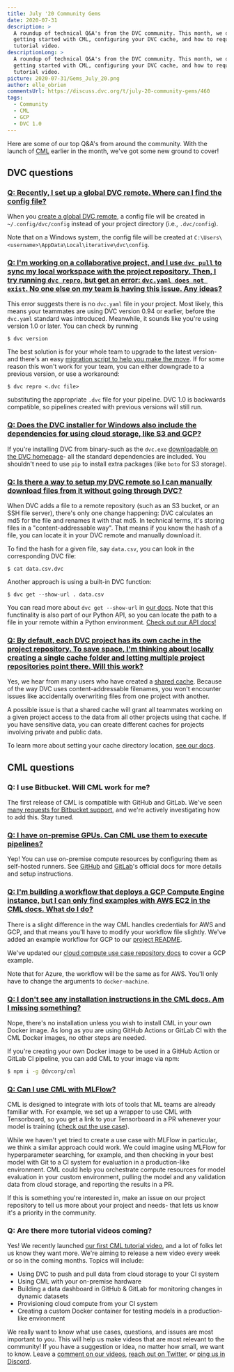 ```yaml
---
title: July '20 Community Gems
date: 2020-07-31
description: >
  A roundup of technical Q&A's from the DVC community. This month, we discuss
  getting started with CML, configuring your DVC cache, and how to request a
  tutorial video.
descriptionLong: >
  A roundup of technical Q&A's from the DVC community. This month, we discuss
  getting started with CML, configuring your DVC cache, and how to request a
  tutorial video.
picture: 2020-07-31/Gems_July_20.png
author: elle_obrien
commentsUrl: https://discuss.dvc.org/t/july-20-community-gems/460
tags:
  - Community
  - CML
  - GCP
  - DVC 1.0
---
```


Here are some of our top Q&A's from around the community. With the launch of
[CML](https://cml.dev) earlier in the month, we've got some new ground to cover!

## DVC questions

### [Q: Recently, I set up a global DVC remote. Where can I find the config file?](https://discordapp.com/channels/485586884165107732/563406153334128681/717673618217238598)

When you
[create a global DVC remote](https://dvc.org/doc/command-reference/remote/list#options),
a config file will be created in `~/.config/dvc/config` instead of your project
directory (i.e., `.dvc/config`).

Note that on a Windows system, the config file will be created at
`C:\Users\<username>\AppData\Local\iterative\dvc\config`.

### [Q: I'm working on a collaborative project, and I use `dvc pull` to sync my local workspace with the project repository. Then, I try running `dvc repro`, but get an error: `dvc.yaml does not exist`. No one else on my team is having this issue. Any ideas?](https://discordapp.com/channels/485586884165107732/485596304961962003/731188065078345799)

This error suggests there is no `dvc.yaml` file in your project. Most likely,
this means your teammates are using DVC version 0.94 or earlier, before the
`dvc.yaml` standard was introduced. Meanwhile, it sounds like you're using
version 1.0 or later. You can check by running

```dvc
$ dvc version
```

The best solution is for your whole team to upgrade to the latest version- and
there's an easy
[migration script to help you make the move](https://towardsdatascience.com/automatically-migrate-your-project-from-dvc-0-94-to-dvc-1-x-416a5b9e837b).
If for some reason this won't work for your team, you can either downgrade to a
previous version, or use a workaround:

```dvc
$ dvc repro <.dvc file>
```

substituting the appropriate `.dvc` file for your pipeline. DVC 1.0 is backwards
compatible, so pipelines created with previous versions will still run.

### [Q: Does the DVC installer for Windows also include the dependencies for using cloud storage, like S3 and GCP?](https://discordapp.com/channels/485586884165107732/485596304961962003/715717911574216735)

If you're installing DVC from binary-such as the `dvc.exe`
[downloadable on the DVC homepage](https://dvc.org/)- all the standard
dependencies are included. You shouldn't need to use `pip` to install extra
packages (like `boto` for S3 storage).

### [Q: Is there a way to setup my DVC remote so I can manually download files from it without going through DVC?](https://discordapp.com/channels/485586884165107732/563406153334128681/717458695709130764)

When DVC adds a file to a remote repository (such as an S3 bucket, or an SSH
file server), there's only one change happening: DVC calculates an md5 for the
file and renames it with that md5. In technical terms, it's storing files in a
"content-addressable way". That means if you know the hash of a file, you can
locate it in your DVC remote and manually download it.

To find the hash for a given file, say `data.csv`, you can look in the
corresponding DVC file:

```dvc
$ cat data.csv.dvc
```

Another approach is using a built-in DVC function:

```dvc
$ dvc get --show-url . data.csv
```

You can read more about `dvc get --show-url` in
[our docs](https://dvc.org/doc/command-reference/get#options). Note that this
functinality is also part of our Python API, so you can locate the path to a
file in your remote within a Python environment.
[Check out our API docs!](https://dvc.org/doc/api-reference/get_url)

### [Q: By default, each DVC project has its own cache in the project repository. To save space, I'm thinking about locally creating a single cache folder and letting multiple project repositories point there. Will this work?](https://discordapp.com/channels/485586884165107732/563406153334128681/736164141701791815)

Yes, we hear from many users who have created a
[shared cache](https://dvc.org/doc/use-cases/shared-development-server#configure-the-external-shared-cache).
Because of the way DVC uses content-addressable filenames, you won't encounter
issues like accidentally overwriting files from one project with another.

A possible issue is that a shared cache will grant all teammates working on a
given project access to the data from all other projects using that cache. If
you have sensitive data, you can create different caches for projects involving
private and public data.

To learn more about setting your cache directory location,
[see our docs](https://dvc.org/doc/command-reference/cache/dir).

## CML questions

### Q: I use Bitbucket. Will CML work for me?

The first release of CML is compatible with GitHub and GitLab. We've seen
[many requests for Bitbucket support](https://github.com/iterative/cml/issues/140),
and we're actively investigating how to add this. Stay tuned.

### [Q: I have on-premise GPUs. Can CML use them to execute pipelines?](https://discordapp.com/channels/485586884165107732/728693131557732403/730070747388706867)

Yep! You can use on-premise compute resources by configuring them as self-hosted
runners. See
[GitHub](https://docs.github.com/en/actions/hosting-your-own-runners/about-self-hosted-runners)
and [GitLab](https://docs.gitlab.com/runner/)'s official docs for more details
and setup instructions.

### [Q: I'm building a workflow that deploys a GCP Compute Engine instance, but I can only find examples with AWS EC2 in the CML docs. What do I do?](https://discordapp.com/channels/485586884165107732/728693131557732403/730688592787275806)

There is a slight difference in the way CML handles credentials for AWS and GCP,
and that means you'll have to modify your workflow file slightly. We've added an
example workflow for GCP to our
[project README](https://github.com/iterative/cml#allocating-cloud-resources-with-cml).

We've updated our
[cloud compute use case repository docs](https://github.com/iterative/cml_cloud_case#using-a-different-cloud-service)
to cover a GCP example.

Note that for Azure, the workflow will be the same as for AWS. You'll only have
to change the arguments to `docker-machine`.

### [Q: I don't see any installation instructions in the CML docs. Am I missing something?](https://discordapp.com/channels/485586884165107732/728693131557732403/733659483758133269)

Nope, there's no installation unless you wish to install CML in your own Docker
image. As long as you are using GitHub Actions or GitLab CI with the CML Docker
images, no other steps are needed.

If you're creating your own Docker image to be used in a GitHub Action or GitLab
CI pipeline, you can add CML to your image via npm:

```bash
$ npm i -g @dvcorg/cml
```

### [Q: Can I use CML with MLFlow?](https://www.youtube.com/watch?v=9BgIDqAzfuA&lc=Ugw-VxQqAaqi9hmqB3t4AaABAg)

CML is designed to integrate with lots of tools that ML teams are already
familiar with. For example, we set up a wrapper to use CML with Tensorboard, so
you get a link to your Tensorboard in a PR whenever your model is training
([check out the use case](https://github.com/iterative/cml_tensorboard_case/pull/3)).

While we haven't yet tried to create a use case with MLFlow in particular, we
think a similar approach could work. We could imagine using MLFlow for
hyperparameter searching, for example, and then checking in your best model with
Git to a CI system for evaluation in a production-like environment. CML could
help you orchestrate compute resources for model evaluation in your custom
environment, pulling the model and any validation data from cloud storage, and
reporting the results in a PR.

If this is something you're interested in, make an issue on our project
repository to tell us more about your project and needs- that lets us know it's
a priority in the community.

### Q: Are there more tutorial videos coming?

Yes! We recently launched
[our first CML tutorial video](https://dvc.org/blog/first-mlops-tutorial), and a
lot of folks let us know they want more. We're aiming to release a new video
every week or so in the coming months. Topics will include:

- Using DVC to push and pull data from cloud storage to your CI system
- Using CML with your on-premise hardware
- Building a data dashboard in GitHub & GitLab for monitoring changes in dynamic
  datasets
- Provisioning cloud compute from your CI system
- Creating a custom Docker container for testing models in a production-like
  environment

We really want to know what use cases, questions, and issues are most important
to you. This will help us make videos that are most relevant to the community!
If you have a suggestion or idea, no matter how small, we want to know. Leave a
[comment on our videos](https://youtu.be/9BgIDqAzfuA),
[reach out on Twitter](https://twitter.com/dvcorg), or
[ping us in Discord](https://discord.gg/bzA6uY7).
